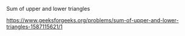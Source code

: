 Sum of upper and lower triangles

https://www.geeksforgeeks.org/problems/sum-of-upper-and-lower-triangles-1587115621/1
